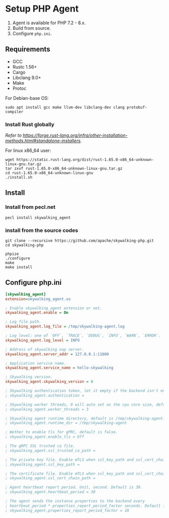 # Setup PHP Agent

1. Agent is available for PHP 7.2 - 8.x.
2. Build from source.
3. Configure `php.ini`.

## Requirements

- GCC
- Rustc 1.56+
- Cargo
- Libclang 9.0+
- Make
- Protoc

For Debian-base OS:

```shell
sudo apt install gcc make llvm-dev libclang-dev clang protobuf-compiler
```

### Install Rust globally

*Refer to <https://forge.rust-lang.org/infra/other-installation-methods.html#standalone-installers>.*

For linux x86_64 user:

```shell
wget https://static.rust-lang.org/dist/rust-1.65.0-x86_64-unknown-linux-gnu.tar.gz
tar zxvf rust-1.65.0-x86_64-unknown-linux-gnu.tar.gz
cd rust-1.65.0-x86_64-unknown-linux-gnu
./install.sh
```

## Install

### Install from pecl.net

```shell script
pecl install skywalking_agent
```

### install from the source codes

```shell script
git clone --recursive https://github.com/apache/skywalking-php.git
cd skywalking-php

phpize
./configure
make
make install
```

## Configure php.ini

```ini
[skywalking_agent]
extension=skywalking_agent.so

; Enable skywalking_agent extension or not.
skywalking_agent.enable = On

; Log file path.
skywalking_agent.log_file = /tmp/skywalking-agent.log

; Log level: one of `OFF`, `TRACE`, `DEBUG`, `INFO`, `WARN`, `ERROR`.
skywalking_agent.log_level = INFO

; Address of skywalking oap server.
skywalking_agent.server_addr = 127.0.0.1:11800

; Application service name.
skywalking_agent.service_name = hello-skywalking

; Skywalking version.
skywalking_agent.skywalking_version = 8

; Skywalking authentication token, let it empty if the backend isn't enabled.
; skywalking_agent.authentication =

; Skywalking worker threads, 0 will auto set as the cpu core size, default is 0.
; skywalking_agent.worker_threads = 3

; Skywalking agent runtime directory, default is /tmp/skywalking-agent.
; skywalking_agent.runtime_dir = /tmp/skywalking-agent

; Wether to enable tls for gPRC, default is false.
; skywalking_agent.enable_tls = Off

; The gRPC SSL trusted ca file.
; skywalking_agent.ssl_trusted_ca_path =

; The private key file. Enable mTLS when ssl_key_path and ssl_cert_chain_path exist.
; skywalking_agent.ssl_key_path =

; The certificate file. Enable mTLS when ssl_key_path and ssl_cert_chain_path exist.
; skywalking_agent.ssl_cert_chain_path =

; Agent heartbeat report period. Unit, second. Default is 30.
; skywalking_agent.heartbeat_period = 30

; The agent sends the instance properties to the backend every
; heartbeat_period * properties_report_period_factor seconds. Default is 10.
; skywalking_agent.properties_report_period_factor = 10
```
